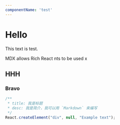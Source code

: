 ```yaml
---
componentName: 'test'
---
```


# Hello

This text is test.

MDX allows Rich React   nts to be used x


## HHH

### Bravo

```jsx live=true
/**
 * title: 我是标题
 * desc: 我是简介，我可以用 `Markdown` 来编写
 */
React.createElement("div", null, "Example text");

```

<!-- import {Column} from './tsm.tsx' -->

<!-- <Column /> -->

<!-- <Counter /> -->

<!-- <API exports="A" src="./tsm.tsx" ttt="{{sdfa:111}}" />  -->
